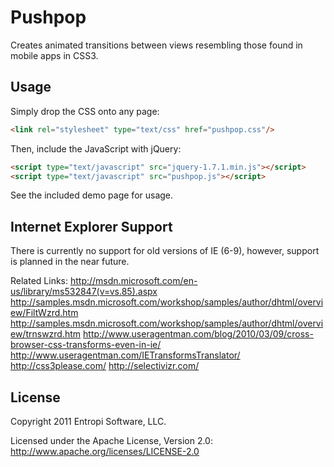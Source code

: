 Pushpop
=======

Creates animated transitions between views resembling those found in mobile apps in CSS3.

Usage
-----

Simply drop the CSS onto any page:

``` html
<link rel="stylesheet" type="text/css" href="pushpop.css"/>
```

Then, include the JavaScript with jQuery:

``` html
<script type="text/javascript" src="jquery-1.7.1.min.js"></script>
<script type="text/javascript" src="pushpop.js"></script>
```

See the included demo page for usage.

Internet Explorer Support
-------------------------
There is currently no support for old versions of IE (6-9), however, support is planned in the near future.

Related Links:
http://msdn.microsoft.com/en-us/library/ms532847(v=vs.85).aspx
http://samples.msdn.microsoft.com/workshop/samples/author/dhtml/overview/FiltWzrd.htm
http://samples.msdn.microsoft.com/workshop/samples/author/dhtml/overview/trnswzrd.htm
http://www.useragentman.com/blog/2010/03/09/cross-browser-css-transforms-even-in-ie/
http://www.useragentman.com/IETransformsTranslator/
http://css3please.com/
http://selectivizr.com/

License
---------------------
Copyright 2011 Entropi Software, LLC.

Licensed under the Apache License, Version 2.0: http://www.apache.org/licenses/LICENSE-2.0
